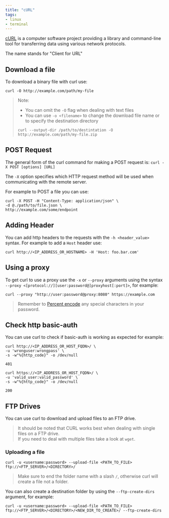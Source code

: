 ```yaml
---
title: "cURL"
tags:
- linux
- terminal
---
```


[cURL](https://curl.se/) is a computer software project providing a library and command-line tool for transferring data 
using various network protocols. 
<!--more-->
The name stands for "Client for URL"

## Download a file

To download a binary file with curl use:
```shell
curl -O http://example.com/path/my-file
```
> Note: 
> * You can omit the `-O` flag when dealing with text files
> * You can use `-o <filename>` to change the download file name or to specify the destination directory
> 
> ```shell
> curl --output-dir /path/to/destintation -O http://example.com/path/my-file.zip
> ```

## POST Request
The general form of the curl command for making a POST request is: `curl -X POST [options] [URL]`

The `-X` option specifies which HTTP request method will be used when communicating with the remote server.

For example to POST a file you can use:
```shell
curl -X POST -H "Content-Type: application/json" \
-d @./path/to/file.json \
http://example.com/some/endpoint
```

## Adding Header

You can add http headers to the requests with the `-h <header_value>` syntax. For example to add a `Host` header use:

```shell
curl http://<IP_ADDRESS_OR_HOSTNAME> -H 'Host: foo.bar.com'
```

## Using a proxy

To get curl to use a proxy use the `-x` or `--proxy` arguments using the syntax `--proxy <[protocol://][user:password@]proxyhost[:port]>`,
for example:
```shell
curl --proxy "http://user:password@proxy:8080" https://example.com
```
> Remember to [Percent encode](https://developer.mozilla.org/en-US/docs/Glossary/Percent-encoding) any special characters in your password.

## Check http basic-auth

You can use curl to check if basic-auth is working as expected for example:

```shell
curl http://<IP_ADDRESS_OR_HOST_FQDN>/ \
-u 'wronguser:wrongpass' \
-s -w"%{http_code}" -o /dev/null
```
```text
401
```

```shell
curl https://<IP_ADDRESS_OR_HOST_FQDN>/ \
-u 'valid_user:valid_password' \
-s -w"%{http_code}" -o /dev/null
```
```text
200
```

## FTP Drives

You can use curl to download and upload files to an FTP drive.

> It should be noted that CURL works best when dealing with single files on a FTP drive.    
> If you need to deal with multiple files take a look at ``wget``.

### Uploading a file

```shell
curl -u <username:password> --upload-file <PATH_TO_FILE> ftp://<FTP_SERVER>/<DIRECTORY>/
```
> Make sure to end the folder name with a slash `/`, otherwise curl will create a file not a folder.

You can also create a destination folder by using the `--ftp-create-dirs` argument, for example:

```shell
curl -u <username:password> --upload-file <PATH_TO_FILE> ftp://<FTP_SERVER>/<DIRECTORY>/<NEW_DIR_TO_CREATE>/ --ftp-create-dirs
```